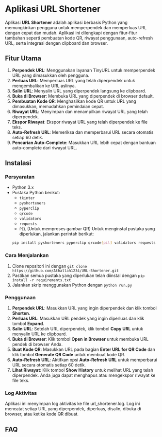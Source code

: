 # Aplikasi URL Shortener

Aplikasi **URL Shortener** adalah aplikasi berbasis Python yang memungkinkan pengguna untuk memperpendek dan memperluas URL dengan cepat dan mudah. Aplikasi ini dilengkapi dengan fitur-fitur tambahan seperti pembuatan kode QR, riwayat penggunaan, auto-refresh URL, serta integrasi dengan clipboard dan browser.

## Fitur Utama
1. **Perpendek URL**: Menggunakan layanan TinyURL untuk memperpendek URL yang dimasukkan oleh pengguna.
2. **Perluas URL**: Memperluas URL yang telah diperpendek untuk mengembalikan ke URL aslinya.
3. **Salin URL**: Menyalin URL yang diperpendek langsung ke clipboard.
4. **Buka di Browser**: Membuka URL yang diperpendek di browser default.
5. **Pembuatan Kode QR**: Menghasilkan kode QR untuk URL yang dimasukkan, memudahkan pemindaian cepat.
6. **Riwayat URL**: Menyimpan dan menampilkan riwayat URL yang telah diperpendek.
7. **Ekspor Riwayat**: Ekspor riwayat URL yang telah diperpendek ke file teks.
8. **Auto-Refresh URL**: Memeriksa dan memperbarui URL secara otomatis setiap 60 detik.
9. **Pencarian Auto-Complete**: Masukkan URL lebih cepat dengan bantuan auto-complete dari riwayat URL.

## Instalasi

### Persyaratan
- Python 3.x
- Pustaka Python berikut:
  - `tkinter`
  - `pyshorteners`
  - `pyperclip`
  - `qrcode`
  - `validators`
  - `requests`
  - `PIL` (Untuk memproses gambar QR)
Untuk menginstal pustaka yang diperlukan, jalankan perintah berikut:
  ```bash
  pip install pyshorteners pyperclip qrcode[pil] validators requests
  ```

### Cara Menjalankan
1. Clone repositori ini dengan ``git clone https://github.com/Athallah1234/URL-Shortener.git``
2. Pastikan semua pustaka yang diperlukan telah diinstal dengan ``pip install -r requirements.txt``
3. Jalankan skrip menggunakan Python dengan ``python run.py``

### Penggunaan
1. **Perpendek URL**: Masukkan URL yang ingin diperpendek dan klik tombol **Shorten**.
2. **Perluas URL**: Masukkan URL pendek yang ingin diperluas dan klik tombol **Expand**.
3. **Salin URL**: Setelah URL diperpendek, klik tombol **Copy URL** untuk menyalin URL ke clipboard.
4. **Buka di Browser**: Klik tombol **Open in Browser** untuk membuka URL pendek di browser Anda.
5. **Buat Kode QR**: Masukkan URL pada bagian **Enter URL for QR Code** dan klik tombol **Generate QR Code** untuk membuat kode QR.
6. **Auto-Refresh URL**: Aktifkan opsi **Auto-Refresh URL** untuk memperbarui URL secara otomatis setiap 60 detik.
7. **Lihat Riwayat**: Klik tombol **Show History** untuk melihat URL yang telah diperpendek. Anda juga dapat menghapus atau mengekspor riwayat ke file teks.

### Log Aktivitas
Aplikasi ini menyimpan log aktivitas ke file url_shortener.log. Log ini mencatat setiap URL yang diperpendek, diperluas, disalin, dibuka di browser, atau ketika kode QR dibuat.

## FAQ

